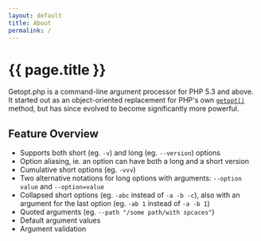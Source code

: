 ```yaml
---
layout: default
title: About
permalink: /
---
```

# {{ page.title }}

Getopt.php is a command-line argument processor for PHP 5.3 and above. It started out as an object-oriented
replacement for PHP's own <a href="http://php.net/manual/en/function.getopt.php">`getopt()`</a> method,
but has since evolved to become significantly more powerful.

## Feature Overview

 - Supports both short (eg. `-v`) and long (eg. `--version`) options
 - Option aliasing, ie. an option can have both a long and a short version
 - Cumulative short options (eg. `-vvv`)
 - Two alternative notations for long options with arguments: `--option value` and `--option=value`
 - Collapsed short options (eg. `-abc` instead of `-a -b -c`), also with an argument for the last option 
    (eg. `-ab 1` instead of `-a -b 1`)
 - Quoted arguments (eg. `--path "/some path/with spcaces"`)
 - Default argument values
 - Argument validation
